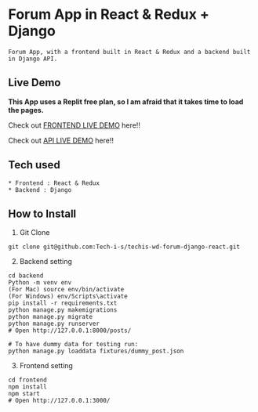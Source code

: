 # Forum App in React & Redux + Django

```
Forum App, with a frontend built in React & Redux and a backend built in Django API.
```

## Live Demo

**This App uses a Replit free plan, so I am afraid that it takes time to load the pages.**

Check out [FRONTEND LIVE DEMO](https://techis-wd-forum-django-react-frontend.techisio.repl.co/) here!!

Check out [API LIVE DEMO](https://techis-wd-forum-django-react-backend.techisio.repl.co/) here!!

## Tech used

```
* Frontend : React & Redux
* Backend : Django
```

## How to Install

1. Git Clone

```
git clone git@github.com:Tech-i-s/techis-wd-forum-django-react.git
```

2. Backend setting

```
cd backend
Python -m venv env
(For Mac) source env/bin/activate
(For Windows) env/Scripts\activate
pip install -r requirements.txt
python manage.py makemigrations
python manage.py migrate
python manage.py runserver
# Open http://127.0.0.1:8000/posts/

# To have dummy data for testing run:
python manage.py loaddata fixtures/dummy_post.json
```

3. Frontend setting

```
cd frontend
npm install
npm start
# Open http://127.0.0.1:3000/
```

